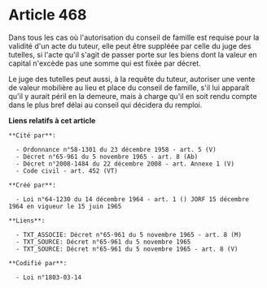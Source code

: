 # Article 468

Dans tous les cas où l'autorisation du conseil de famille est requise pour la validité d'un acte du tuteur, elle peut être
suppléée par celle du juge des tutelles, si l'acte qu'il s'agit de passer porte sur les biens dont la valeur en capital
n'excède pas une somme qui est fixée par décret.

Le juge des tutelles peut aussi, à la requête du tuteur, autoriser une vente de valeur mobilière au lieu et place du conseil
de famille, s'il lui apparaît qu'il y aurait péril en la demeure, mais à charge qu'il en soit rendu compte dans le plus bref
délai au conseil qui décidera du remploi.

**Liens relatifs à cet article**

	**Cité par**:

	  - Ordonnance n°58-1301 du 23 décembre 1958 - art. 5 (V)
	  - Décret n°65-961 du 5 novembre 1965 - art. 8 (Ab)
	  - Décret n°2008-1484 du 22 décembre 2008 - art. Annexe 1 (V)
	  - Code civil - art. 452 (VT)

	**Créé par**:

	  - Loi n°64-1230 du 14 décembre 1964 - art. 1 () JORF 15 décembre 1964 en vigueur le 15 juin 1965

	**Liens**:

	  - TXT_ASSOCIE: Décret n°65-961 du 5 novembre 1965 - art. 8 (M)
	  - TXT_SOURCE: Décret n°65-961 du 5 novembre 1965
	  - TXT_SOURCE: Décret n°65-961 du 5 novembre 1965 - art. 8 (V)

	**Codifié par**:

	  - Loi n°1803-03-14
